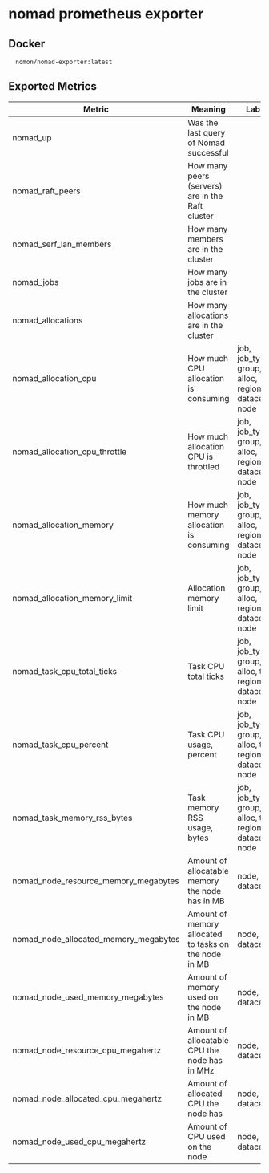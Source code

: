 # nomad prometheus exporter

## Docker

```
  nomon/nomad-exporter:latest
```

## Exported Metrics

| Metric | Meaning | Labels |
| ------ | ------- | ------ |
| nomad_up | Was the last query of Nomad successful | |
| nomad_raft_peers | How many peers (servers) are in the Raft cluster | |
| nomad_serf_lan_members | How many members are in the cluster | |
| nomad_jobs | How many jobs are in the cluster | |
| nomad_allocations | How many allocations are in the cluster | |
| nomad_allocation_cpu | How much CPU allocation is consuming | job, job_type, group, alloc, region, datacenter, node |
| nomad_allocation_cpu_throttle | How much allocation CPU is throttled | job, job_type, group, alloc, region, datacenter, node|
| nomad_allocation_memory | How much memory allocation is consuming | job, job_type, group, alloc, region, datacenter, node |
| nomad_allocation_memory_limit | Allocation memory limit | job, job_type, group, alloc, region, datacenter, node |
| nomad_task_cpu_total_ticks | Task CPU total ticks | job, job_type, group, alloc, task, region, datacenter, node |
| nomad_task_cpu_percent | Task CPU usage, percent | job, job_type, group, alloc, task, region, datacenter, node |
| nomad_task_memory_rss_bytes | Task memory RSS usage, bytes | job, job_type, group, alloc, task, region, datacenter, node |
| nomad_node_resource_memory_megabytes | Amount of allocatable memory the node has in MB | node, datacenter |
| nomad_node_allocated_memory_megabytes | Amount of  memory allocated to tasks on the node in MB | node, datacenter |
| nomad_node_used_memory_megabytes | Amount of memory used on the node in MB | node, datacenter |
| nomad_node_resource_cpu_megahertz | Amount of allocatable CPU the node has in MHz | node, datacenter |
| nomad_node_allocated_cpu_megahertz | Amount of allocated CPU the node has | node, datacenter | 
| nomad_node_used_cpu_megahertz | Amount of CPU used on the node | node, datacenter |

